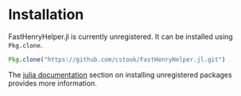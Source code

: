 # Installation

FastHenryHelper.jl is currently unregistered.  It can be installed using `Pkg.clone`.
```julia
Pkg.clone("https://github.com/cstook/FastHenryHelper.jl.git")
```
The [julia documentation](http://docs.julialang.org) section on installing unregistered packages provides more information.
